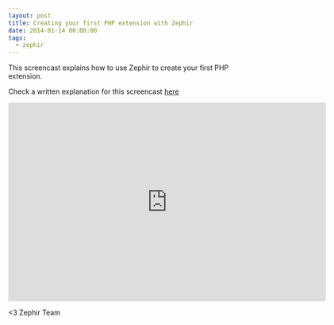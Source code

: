 ```yaml
---
layout: post
title: Creating your first PHP extension with Zephir
date: 2014-01-14 00:00:00
tags:
  - zephir
---
```


This screencast explains how to use Zephir to create your first PHP extension.

Check a written explanation for this screencast [here](https://docs.zephir-lang.com/en/latest/tutorial)

<iframe src="https://player.vimeo.com/video/84180223" width="640" height="400" frameborder="0" allow="autoplay; fullscreen" allowfullscreen></iframe>


<3 Zephir Team